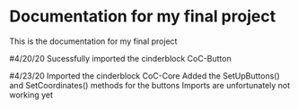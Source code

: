 # Documentation for my final project

This is the documentation for my final project

#4/20/20
Sucessfully imported the cinderblock CoC-Button

#4/23/20
Imported the cinderblock CoC-Core
Added the SetUpButtons() and SetCoordinates() methods for the buttons
Imports are unfortunately not working yet